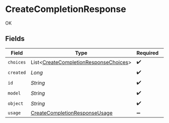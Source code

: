 # CreateCompletionResponse

OK


## Fields

| Field                                                                                           | Type                                                                                            | Required                                                                                        | Description                                                                                     |
| ----------------------------------------------------------------------------------------------- | ----------------------------------------------------------------------------------------------- | ----------------------------------------------------------------------------------------------- | ----------------------------------------------------------------------------------------------- |
| `choices`                                                                                       | List<[CreateCompletionResponseChoices](../../models/shared/CreateCompletionResponseChoices.md)> | :heavy_check_mark:                                                                              | N/A                                                                                             |
| `created`                                                                                       | *Long*                                                                                          | :heavy_check_mark:                                                                              | N/A                                                                                             |
| `id`                                                                                            | *String*                                                                                        | :heavy_check_mark:                                                                              | N/A                                                                                             |
| `model`                                                                                         | *String*                                                                                        | :heavy_check_mark:                                                                              | N/A                                                                                             |
| `object`                                                                                        | *String*                                                                                        | :heavy_check_mark:                                                                              | N/A                                                                                             |
| `usage`                                                                                         | [CreateCompletionResponseUsage](../../models/shared/CreateCompletionResponseUsage.md)           | :heavy_minus_sign:                                                                              | N/A                                                                                             |